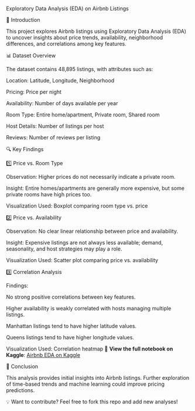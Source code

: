Exploratory Data Analysis (EDA) on Airbnb Listings

📌 Introduction

This project explores Airbnb listings using Exploratory Data Analysis (EDA) to uncover insights about price trends, availability, neighborhood differences, and correlations among key features.

📊 Dataset Overview

The dataset contains 48,895 listings, with attributes such as:

Location: Latitude, Longitude, Neighborhood

Pricing: Price per night

Availability: Number of days available per year

Room Type: Entire home/apartment, Private room, Shared room

Host Details: Number of listings per host

Reviews: Number of reviews per listing

🔍 Key Findings

1️⃣ Price vs. Room Type

Observation: Higher prices do not necessarily indicate a private room.

Insight: Entire homes/apartments are generally more expensive, but some private rooms have high prices too.

Visualization Used: Boxplot comparing room type vs. price

2️⃣ Price vs. Availability

Observation: No clear linear relationship between price and availability.

Insight: Expensive listings are not always less available; demand, seasonality, and host strategies may play a role.

Visualization Used: Scatter plot comparing price vs. availability

3️⃣ Correlation Analysis

Findings:

No strong positive correlations between key features.

Higher availability is weakly correlated with hosts managing multiple listings.

Manhattan listings tend to have higher latitude values.

Queens listings tend to have higher longitude values.

Visualization Used: Correlation heatmap
📌 **View the full notebook on Kaggle**: [Airbnb EDA on Kaggle]([https://www.kaggle.com/code/alpozkayikci/airbnb-analysis})


🎯 Conclusion

This analysis provides initial insights into Airbnb listings. Further exploration of time-based trends and machine learning could improve pricing predictions.

💡 Want to contribute? Feel free to fork this repo and add new analyses!
